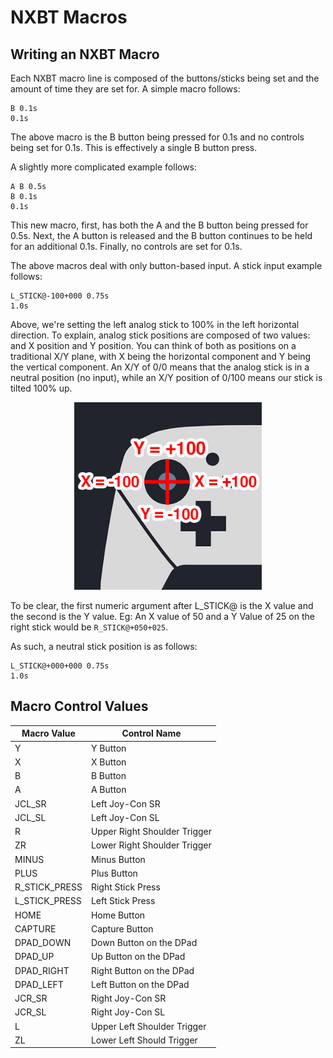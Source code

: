 # NXBT Macros

## Writing an NXBT Macro

Each NXBT macro line is composed of the buttons/sticks being set and the amount of time they are set for. A simple macro follows:

```
B 0.1s
0.1s
```

The above macro is the B button being pressed for 0.1s and no controls being set for 0.1s. This is effectively a single B button press.

A slightly more complicated example follows:

```
A B 0.5s
B 0.1s
0.1s
```

This new macro, first, has both the A and the B button being pressed for 0.5s. Next, the A button is released and the B button continues to be held for an additional 0.1s. Finally, no controls are set for 0.1s.

The above macros deal with only button-based input. A stick input example follows:

```
L_STICK@-100+000 0.75s
1.0s
```

Above, we're setting the left analog stick to 100% in the left horizontal direction. To explain, analog stick positions are composed of two values: and X position and Y position. You can think of both as positions on a traditional X/Y plane, with X being the horizontal component and Y being the vertical component. An X/Y of 0/0 means that the analog stick is in a neutral position (no input), while an X/Y position of 0/100 means our stick is tilted 100% up.

<div align="center">
  <img src="img/pro-controller-stick-axis.jpg" width="300">
</div>

To be clear, the first numeric argument after L_STICK@ is the X value and the second is the Y value. Eg: An X value of 50 and a Y Value of 25 on the right stick would be `R_STICK@+050+025`.

As such, a neutral stick position is as follows:

```
L_STICK@+000+000 0.75s
1.0s
```

## Macro Control Values

| Macro Value | Control Name |
--- | ---
Y | Y Button
X | X Button
B | B Button
A | A Button
JCL_SR | Left Joy-Con SR
JCL_SL | Left Joy-Con SL
R | Upper Right Shoulder Trigger
ZR | Lower Right Shoulder Trigger
MINUS | Minus Button
PLUS | Plus Button
R_STICK_PRESS | Right Stick Press
L_STICK_PRESS | Left Stick Press
HOME | Home Button
CAPTURE | Capture Button
DPAD_DOWN | Down Button on the DPad
DPAD_UP | Up Button on the DPad
DPAD_RIGHT | Right Button on the DPad
DPAD_LEFT | Left Button on the DPad
JCR_SR | Right Joy-Con SR
JCR_SL | Right Joy-Con SL
L | Upper Left Shoulder Trigger
ZL | Lower Left Should Trigger
